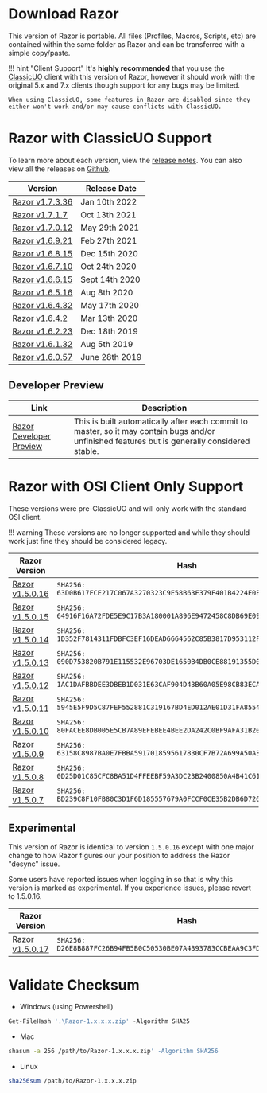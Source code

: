 # Download Razor

This version of Razor is portable. All files (Profiles, Macros, Scripts, etc) are contained within the same folder as Razor and can be transferred with a simple copy/paste.

!!! hint "Client Support"
    It's **highly recommended** that you use the [ClassicUO](https://github.com/andreakarasho/ClassicUO) client with this version of Razor, however it should work with the original 5.x and 7.x clients though support for any bugs may be limited.

    When using ClassicUO, some features in Razor are disabled since they either won't work and/or may cause conflicts with ClassicUO.

# Razor with ClassicUO Support

To learn more about each version, view the [release notes](releasenotes.md). You can also view all the releases on [Github](https://github.com/markdwags/Razor/releases).

| Version                                                                      | Release Date   |
| ---------------------------------------------------------------------------- | -------------- |
| [Razor v1.7.3.36](https://github.com/markdwags/Razor/releases/tag/v1.7.3.36)   | Jan 10th 2022  |
| [Razor v1.7.1.7](https://github.com/markdwags/Razor/releases/tag/v1.7.1.7)   | Oct 13th 2021  |
| [Razor v1.7.0.12](https://github.com/markdwags/Razor/releases/tag/v1.7.0.12) | May 29th 2021  |
| [Razor v1.6.9.21](https://github.com/markdwags/Razor/releases/tag/v1.6.9.21) | Feb 27th 2021  |
| [Razor v1.6.8.15](https://github.com/markdwags/Razor/releases/tag/v1.6.8.15) | Dec 15th 2020  |
| [Razor v1.6.7.10](https://github.com/markdwags/Razor/releases/tag/v1.6.7.10) | Oct 24th 2020  |
| [Razor v1.6.6.15](https://github.com/markdwags/Razor/releases/tag/v1.6.6.15) | Sept 14th 2020 |
| [Razor v1.6.5.16](https://github.com/markdwags/Razor/releases/tag/v1.6.5.16) | Aug 8th 2020   |
| [Razor v1.6.4.32](https://github.com/markdwags/Razor/releases/tag/v1.6.4.32) | May 17th 2020  |
| [Razor v1.6.4.2](https://github.com/markdwags/Razor/releases/tag/v1.6.4.2)   | Mar 13th 2020  |
| [Razor v1.6.2.23](https://github.com/markdwags/Razor/releases/tag/1.6.2.23)  | Dec 18th 2019  |
| [Razor v1.6.1.32](https://github.com/markdwags/Razor/releases/tag/v1.6.1.32) | Aug 5th 2019   |
| [Razor v1.6.0.57](https://github.com/markdwags/Razor/releases/tag/v1.6.0.57) | June 28th 2019 |

## Developer Preview

| Link                                                                                         | Description                                                                                                                                    |
| -------------------------------------------------------------------------------------------- | ---------------------------------------------------------------------------------------------------------------------------------------------- |
| [Razor Developer Preview](https://github.com/markdwags/Razor/releases/tag/Razor-dev-preview) | This is built automatically after each commit to master, so it may contain bugs and/or unfinished features but is generally considered stable. |

# Razor with OSI Client Only Support

These versions were pre-ClassicUO and will only work with the standard OSI client.

!!! warning
    These versions are no longer supported and while they should work just fine they should be considered legacy.

| Razor Version                                                       | Hash                                                                       |
| ------------------------------------------------------------------- | -------------------------------------------------------------------------- |
| [Razor v1.5.0.16](https://www.razorce.com/Razor_UOR_CE-1.5.0.16.zip) | `SHA256: 63D0B617FCE217C067A3270323C9E58B63F379F401B4224E0EA937DAA7871B8B` |
| [Razor v1.5.0.15](https://www.razorce.com/Razor_UOR_CE-1.5.0.15.zip) | `SHA256: 64916F16A72FDE5E9C17B3A180001A896E9472458C8DB69E09DC7E37D78A6B30` |
| [Razor v1.5.0.14](https://www.razorce.com/Razor_UOR_CE-1.5.0.14.zip) | `SHA256: 1D352F7814311FDBFC3EF16DEAD6664562C85B3817D953112F687099A98D104A` |
| [Razor v1.5.0.13](https://www.razorce.com/Razor_UOR_CE-1.5.0.13.zip) | `SHA256: 090D753820B791E115532E96703DE1650B4DB0CE88191355D0F65A5799A51571` |
| [Razor v1.5.0.12](https://www.razorce.com/Razor_UOR_CE-1.5.0.12.zip) | `SHA256: 1AC1DAFBBDEE3DBEB1D031E63CAF904D43B60A05E98CB83ECA4872F892BD4F36` |
| [Razor v1.5.0.11](https://www.razorce.com/Razor_UOR_CE-1.5.0.11.zip) | `SHA256: 5945E5F9D5C87FEF552881C319167BD4ED012AE01D31FA855449B034129F7225` |
| [Razor v1.5.0.10](https://www.razorce.com/Razor_UOR_CE-1.5.0.10.zip) | `SHA256: 80FACEE8DB005E5CB7A89EFEBEE4BEE2DA242C0BF9AFA31B20ADEBEC44ED7FEF` |
| [Razor v1.5.0.9](https://www.razorce.com/Razor_UOR_CE-1.5.0.9.zip)   | `SHA256: 63158C8987BA0E7FBBA5917018595617830CF7B72A699A50A34F79A943365EE0` |
| [Razor v1.5.0.8](https://www.razorce.com/Razor_UOR_CE-1.5.0.8.zip)   | `SHA256: 0D25D01C85CFC8BA51D4FFEEBF59A3DC23B2400850A4B41C613DFC50AFAD5487` |
| [Razor v1.5.0.7](https://www.razorce.com/Razor_UOR_CE-1.5.0.7.zip)   | `SHA256: BD239C8F10FB80C3D1F6D185557679A0FCCF0CE35B2DB6D726B0DB0DB8BE7B7A` |

## Experimental

This version of Razor is identical to version `1.5.0.16` except with one major change to how Razor figures our your position to address the Razor "desync" issue.

Some users have reported issues when logging in so that is why this version is marked as experimental. If you experience issues, please revert to 1.5.0.16.

| Razor Version                                                       | Hash                                                                       |
| ------------------------------------------------------------------- | -------------------------------------------------------------------------- |
| [Razor v1.5.0.17](https://www.razorce.com/Razor_UOR_CE-1.5.0.17.zip) | `SHA256: D26E8B887FC26B94FB5B0C50530BE07A4393783CCBEAA9C3FD5B38171A857571` |

# Validate Checksum

- Windows (using Powershell)

```powershell
Get-FileHash '.\Razor-1.x.x.x.zip' -Algorithm SHA25
```

- Mac

```bash
shasum -a 256 /path/to/Razor-1.x.x.x.zip' -Algorithm SHA256
```

- Linux

```bash
sha256sum /path/to/Razor-1.x.x.x.zip
```
